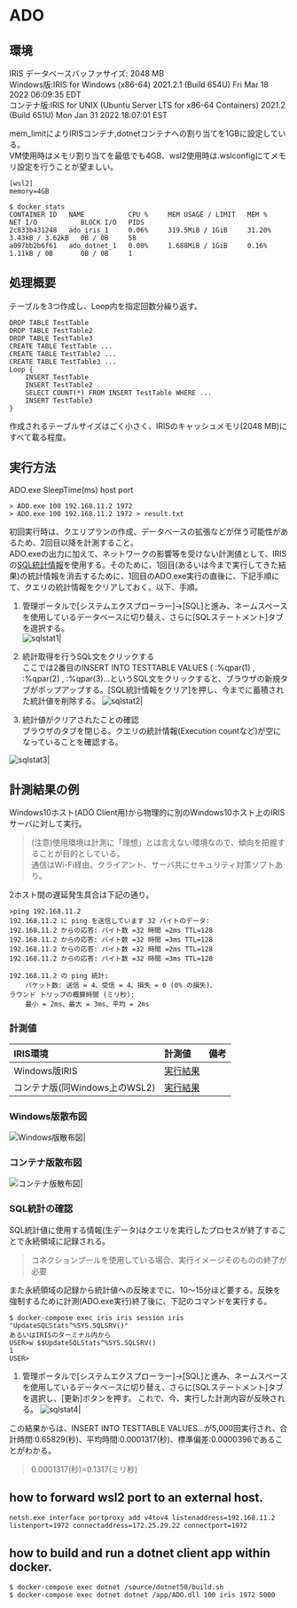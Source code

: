 # ADO
## 環境

IRIS データベースバッファサイズ: 2048 MB  
Windows版:IRIS for Windows (x86-64) 2021.2.1 (Build 654U) Fri Mar 18 2022 06:09:35 EDT  
コンテナ版:IRIS for UNIX (Ubuntu Server LTS for x86-64 Containers) 2021.2 (Build 651U) Mon Jan 31 2022 18:07:01 EST

mem_limitによりIRISコンテナ,dotnetコンテナへの割り当てを1GBに設定している。  
VM使用時はメモリ割り当てを最低でも4GB、wsl2使用時は.wslconfigにてメモリ設定を行うことが望ましい。
```
[wsl2]
memory=4GB
```


```
$ docker stats
CONTAINER ID   NAME           CPU %     MEM USAGE / LIMIT   MEM %     NET I/O           BLOCK I/O   PIDS
2c833b431248   ado_iris_1     0.06%     319.5MiB / 1GiB     31.20%    3.43kB / 3.62kB   0B / 0B     58
a097bb2b6f61   ado_dotnet_1   0.00%     1.688MiB / 1GiB     0.16%     1.11kB / 0B       0B / 0B     1
```

## 処理概要
テーブルを3つ作成し、Loop内を指定回数分繰り返す。
```
DROP TABLE TestTable
DROP TABLE TestTable2
DROP TABLE TestTable3
CREATE TABLE TestTable ...
CREATE TABLE TestTable2 ...
CREATE TABLE TestTable3 ...
Loop {
    INSERT TestTable
    INSERT TestTable2
    SELECT COUNT(*) FROM INSERT TestTable WHERE ...
    INSERT TestTable3
}
```
作成されるテーブルサイズはごく小さく、IRISのキャッシュメモリ(2048 MB)にすべて載る程度。


## 実行方法

ADO.exe SleepTime(ms) host port


```
> ADO.exe 100 192.168.11.2 1972 
> ADO.exe 100 192.168.11.2 1972 > result.txt
```
初回実行時は、クエリプランの作成、データベースの拡張などが伴う可能性があるため、2回目以降を計測すること。  
ADO.exeの出力に加えて、ネットワークの影響等を受けない計測値として、IRISの[SQL統計情報](https://docs.intersystems.com/iris20212/csp/docbook/DocBook.UI.Page.cls?KEY=GSQLOPT_sqlstmts#GSQLOPT_sqlstmts_det_statssec)を使用する。そのために、1回目(あるいは今まで実行してきた結果)の統計情報を消去するために、1回目のADO.exe実行の直後に、下記手順にて、クエリの統計情報をクリアしておく。以下、手順。

1.  管理ポータルで[システムエクスプローラー]->[SQL]と進み、ネームスペースを使用しているデータベースに切り替え、さらに[SQLステートメント]タブを選択する。  
![sqlstat1](images/sqlstat1.png)|

2. 統計取得を行うSQL文をクリックする  
ここでは2番目のINSERT INTO TESTTABLE VALUES ( :%qpar(1) , :%qpar(2) , :%qpar(3)...というSQL文をクリックすると、ブラウザの新規タブがポップアップする。[SQL統計情報をクリア]を押し、今までに蓄積された統計値を削除する。
![sqlstat2](images/sqlstat2.png)|

3. 統計値がクリアされたことの確認  
ブラウザのタブを閉じる。クエリの統計情報(Execution countなど)が空になっていることを確認する。

![sqlstat3](images/sqlstat3.png)|

## 計測結果の例
Windows10ホスト(ADO Client用)から物理的に別のWindows10ホスト上のIRISサーバに対して実行。
> (注意)使用環境は計測に「理想」とは言えない環境なので、傾向を把握することが目的としている。  
> 通信はWi-Fi経由。クライアント、サーバ共にセキュリティ対策ソフトあり。

2ホスト間の遅延発生具合は下記の通り。
```
>ping 192.168.11.2
192.168.11.2 に ping を送信しています 32 バイトのデータ:
192.168.11.2 からの応答: バイト数 =32 時間 =2ms TTL=128
192.168.11.2 からの応答: バイト数 =32 時間 =3ms TTL=128
192.168.11.2 からの応答: バイト数 =32 時間 =2ms TTL=128
192.168.11.2 からの応答: バイト数 =32 時間 =3ms TTL=128

192.168.11.2 の ping 統計:
    パケット数: 送信 = 4、受信 = 4、損失 = 0 (0% の損失)、
ラウンド トリップの概算時間 (ミリ秒):
    最小 = 2ms、最大 = 3ms、平均 = 2ms
```
### 計測値

|IRIS環境|計測値|備考|
|:---|:---|:---|
|Windows版IRIS|[実行結果](results/sleep100-win.txt)||
|コンテナ版(同Windows上のWSL2)|[実行結果](results/sleep100-docker.txt)||

### Windows版散布図

![Windows版散布図](results/sleep100-win.png)|

### コンテナ版散布図

![コンテナ版散布図](results/sleep100-docker.png)|

### SQL統計の確認

SQL統計値に使用する情報(生データ)はクエリを実行したプロセスが終了することで永続領域に記録される。
> コネクションプールを使用している場合、実行イメージそのものの終了が必要

また永続領域の記録から統計値への反映までに、10～15分ほど要する。反映を強制するために計測(ADO.exe実行)終了後に、下記のコマンドを実行する。
```
$ docker-compose exec iris iris session iris "UpdateSQLStats^%SYS.SQLSRV()"
あるいはIRISのターミナル内から
USER>w $$UpdateSQLStats^%SYS.SQLSRV()
1
USER>
```

1.  管理ポータルで[システムエクスプローラー]->[SQL]と進み、ネームスペースを使用しているデータベースに切り替え、さらに[SQLステートメント]タブを選択し、[更新]ボタンを押す。  これで、今、実行した計測内容が反映される。
![sqlstat4](images/sqlstat4.png)|

この結果からは、INSERT INTO TESTTABLE VALUES...が5,000回実行され、合計時間:0.65829(秒)、平均時間:0.0001317(秒)、標準偏差:0.0000396であることがわかる。

> 0.0001317(秒)=0.1317(ミリ秒)

## how to forward wsl2 port to an external host.

```
netsh.exe interface portproxy add v4tov4 listenaddress=192.168.11.2 listenport=1972 connectaddress=172.25.29.22 connectport=1972
```
## how to build and run a dotnet client app within docker.
```
$ docker-compose exec dotnet /source/dotnet50/build.sh
$ docker-compose exec dotnet dotnet /app/ADO.dll 100 iris 1972 5000

```

